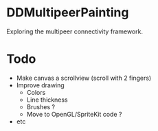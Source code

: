 DDMultipeerPainting
===================

Exploring the multipeer connectivity framework.

# Todo

* Make canvas a scrollview (scroll with 2 fingers)
* Improve drawing
  * Colors
  * Line thickness
  * Brushes ?
  * Move to OpenGL/SpriteKit code ?
* etc
